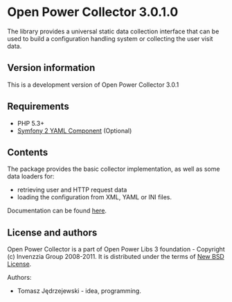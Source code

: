 Open Power Collector 3.0.1.0
=============================

The library provides a universal static data collection interface that can
be used to build a configuration handling system or collecting the user
visit data.

Version information
-------------------

This is a development version of Open Power Collector 3.0.1

Requirements
------------

+ PHP 5.3+
+ [Symfony 2 YAML Component](http://www.symfony-reloaded.org) (Optional)

Contents
--------

The package provides the basic collector implementation, as well as some
data loaders for:

* retrieving user and HTTP request data
* loading the configuration from XML, YAML or INI files.

Documentation can be found [here](http://static.invenzzia.org/docs/opl/3_0/book/en/collector.html).

License and authors
-------------------

Open Power Collector is a part of Open Power Libs 3 foundation - Copyright (c) Invenzzia
Group 2008-2011. It is distributed under the terms of [New BSD License](http://www.invenzzia.org/license/new-bsd).

Authors:

+ Tomasz Jędrzejewski - idea, programming.